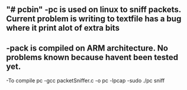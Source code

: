 "# pcbin" 
-pc is used on linux to sniff packets. Current problem is writing to textfile has a bug where it print alot of extra bits
-
-pack is compiled on ARM architecture. No problems known because havent been tested yet.
-
-To compile pc
-gcc packetSniffer.c -o pc -lpcap
-sudo ./pc sniff
